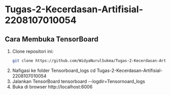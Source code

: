 # Tugas-2-Kecerdasan-Artifisial-2208107010054

## Cara Membuka TensorBoard
1. Clone repositori ini:
   ```bash
   git clone https://github.com/WidyaNurulSukma/Tugas-2-Kecerdasan-Artifisial-2208107010054.git
2. Nafigasi ke folder Tensorboard_logs
   cd Tugas-2-Kecerdasan-Artifisial-2208107010054
3. Jalankan TensorBoard
   tensorboard --logdir=Tensornoard_logs
4. Buka di browser http://localhost:6006


